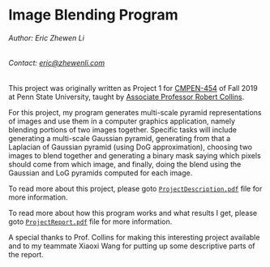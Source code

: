# Image Blending Program

###### Author: Eric Zhewen Li

###### Contact: eric@zhewenli.com

This project was originally written as Project 1 for [CMPEN-454](http://www.cse.psu.edu/~rtc12/CSE486/) of Fall 2019 at Penn State University, taught by [Associate Professor Robert Collins](http://www.cse.psu.edu/~rtc12/).

For this project, my program generates multi-scale pyramid representations of images and use them in a computer graphics application, namely blending portions of two images together. Specific tasks will include generating a multi-scale Gaussian pyramid, generating from that a Laplacian of Gaussian pyramid (using DoG approximation), choosing two images to blend together and generating a binary mask saying which pixels should come from which image, and finally, doing the blend using the Gaussian and LoG pyramids computed for each image.

To read more about this project, please goto [`ProjectDescription.pdf`](https://github.com/lizhewen/image_blend/blob/master/ProjectDescription.pdf) file for more information.

To read more about how this program works and what results I get, please goto [`ProjectReport.pdf`](https://github.com/lizhewen/image_blend/blob/master/ProjectReport.pdf) file for more information.

A special thanks to Prof. Collins for making this interesting project available and to my teammate Xiaoxi Wang for putting up some descriptive parts of the report.
